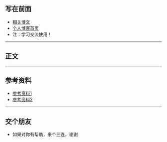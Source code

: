 
## 写在前面
* [相关博文]()
* [个人博客首页](https://blog.csdn.net/DuoguoDad)
* 注：学习交流使用！


___
## 正文






___
## 参考资料
* [参考资料1]()
* [参考资料2]()
___
## 交个朋友

* 如果对你有帮助，来个三连，谢谢
 

 
